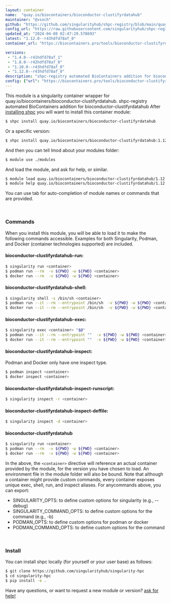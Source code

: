 ```yaml
---
layout: container
name:  "quay.io/biocontainers/bioconductor-clustifyrdatahub"
maintainer: "@vsoch"
github: "https://github.com/singularityhub/shpc-registry/blob/main/quay.io/biocontainers/bioconductor-clustifyrdatahub/container.yaml"
config_url: "https://raw.githubusercontent.com/singularityhub/shpc-registry/main/quay.io/biocontainers/bioconductor-clustifyrdatahub/container.yaml"
updated_at: "2024-04-08 02:47:29.578693"
latest: "1.12.0--r43hdfd78af_0"
container_url: "https://biocontainers.pro/tools/bioconductor-clustifyrdatahub"

versions:
 - "1.4.0--r41hdfd78af_1"
 - "1.8.0--r42hdfd78af_0"
 - "1.10.0--r43hdfd78af_0"
 - "1.12.0--r43hdfd78af_0"
description: "shpc-registry automated BioContainers addition for bioconductor-clustifyrdatahub"
config: {"url": "https://biocontainers.pro/tools/bioconductor-clustifyrdatahub", "maintainer": "@vsoch", "description": "shpc-registry automated BioContainers addition for bioconductor-clustifyrdatahub", "latest": {"1.12.0--r43hdfd78af_0": "sha256:a005c3d122489c85ef7c5fa46f5c8c8911c744a01e51832d6a3624ac9a1a630e"}, "tags": {"1.4.0--r41hdfd78af_1": "sha256:536ff3b834c0a1952ff3a1ffa5833a000a9a5074bcc26b17f6639459d2ca1caa", "1.8.0--r42hdfd78af_0": "sha256:3ac8f154ead3c426e8a46b8819cc917013a84cc442f6ebef47cbdeef51b155d2", "1.10.0--r43hdfd78af_0": "sha256:03fcd92746e7c4fd2a89d322e3516fdbfbf7897a7af8dcb088d9e59686d9bf41", "1.12.0--r43hdfd78af_0": "sha256:a005c3d122489c85ef7c5fa46f5c8c8911c744a01e51832d6a3624ac9a1a630e"}, "docker": "quay.io/biocontainers/bioconductor-clustifyrdatahub"}
---
```


This module is a singularity container wrapper for quay.io/biocontainers/bioconductor-clustifyrdatahub.
shpc-registry automated BioContainers addition for bioconductor-clustifyrdatahub
After [installing shpc](#install) you will want to install this container module:


```bash
$ shpc install quay.io/biocontainers/bioconductor-clustifyrdatahub
```

Or a specific version:

```bash
$ shpc install quay.io/biocontainers/bioconductor-clustifyrdatahub:1.12.0--r43hdfd78af_0
```

And then you can tell lmod about your modules folder:

```bash
$ module use ./modules
```

And load the module, and ask for help, or similar.

```bash
$ module load quay.io/biocontainers/bioconductor-clustifyrdatahub/1.12.0--r43hdfd78af_0
$ module help quay.io/biocontainers/bioconductor-clustifyrdatahub/1.12.0--r43hdfd78af_0
```

You can use tab for auto-completion of module names or commands that are provided.

<br>

### Commands

When you install this module, you will be able to load it to make the following commands accessible.
Examples for both Singularity, Podman, and Docker (container technologies supported) are included.

#### bioconductor-clustifyrdatahub-run:

```bash
$ singularity run <container>
$ podman run --rm  -v ${PWD} -w ${PWD} <container>
$ docker run --rm  -v ${PWD} -w ${PWD} <container>
```

#### bioconductor-clustifyrdatahub-shell:

```bash
$ singularity shell -s /bin/sh <container>
$ podman run --it --rm --entrypoint /bin/sh  -v ${PWD} -w ${PWD} <container>
$ docker run --it --rm --entrypoint /bin/sh  -v ${PWD} -w ${PWD} <container>
```

#### bioconductor-clustifyrdatahub-exec:

```bash
$ singularity exec <container> "$@"
$ podman run --it --rm --entrypoint ""  -v ${PWD} -w ${PWD} <container> "$@"
$ docker run --it --rm --entrypoint ""  -v ${PWD} -w ${PWD} <container> "$@"
```

#### bioconductor-clustifyrdatahub-inspect:

Podman and Docker only have one inspect type.

```bash
$ podman inspect <container>
$ docker inspect <container>
```

#### bioconductor-clustifyrdatahub-inspect-runscript:

```bash
$ singularity inspect -r <container>
```

#### bioconductor-clustifyrdatahub-inspect-deffile:

```bash
$ singularity inspect -d <container>
```



#### bioconductor-clustifyrdatahub

```bash
$ singularity run <container>
$ podman run --rm  -v ${PWD} -w ${PWD} <container>
$ docker run --rm  -v ${PWD} -w ${PWD} <container>
```


In the above, the `<container>` directive will reference an actual container provided
by the module, for the version you have chosen to load. An environment file in the
module folder will also be bound. Note that although a container
might provide custom commands, every container exposes unique exec, shell, run, and
inspect aliases. For anycommands above, you can export:

 - SINGULARITY_OPTS: to define custom options for singularity (e.g., --debug)
 - SINGULARITY_COMMAND_OPTS: to define custom options for the command (e.g., -b)
 - PODMAN_OPTS: to define custom options for podman or docker
 - PODMAN_COMMAND_OPTS: to define custom options for the command

<br>

### Install

You can install shpc locally (for yourself or your user base) as follows:

```bash
$ git clone https://github.com/singularityhub/singularity-hpc
$ cd singularity-hpc
$ pip install -e .
```

Have any questions, or want to request a new module or version? [ask for help!](https://github.com/singularityhub/singularity-hpc/issues)